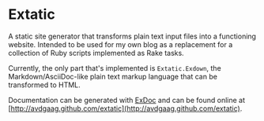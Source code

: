 # Extatic

A static site generator that transforms plain text input files into a
functioning website. Intended to be used for my own blog as a replacement for a
collection of Ruby scripts implemented as Rake tasks.

Currently, the only part that's implemented is `Extatic.Exdown`, the
Markdown/AsciiDoc-like plain text markup language that can be transformed to
HTML.

Documentation can be generated
with [ExDoc](https://github.com/elixir-lang/ex_doc) and can be found online
at [http://avdgaag.github.com/extatic](http://avdgaag.github.com/extatic).
